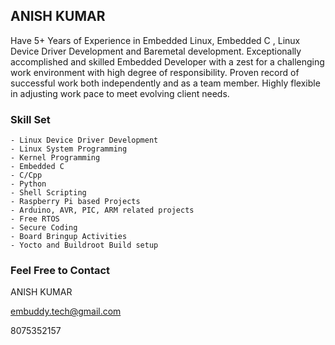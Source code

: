 ## ANISH KUMAR

Have 5+ Years of Experience in Embedded Linux, Embedded C , Linux Device Driver Development and Baremetal development. 
Exceptionally accomplished and skilled Embedded Developer with a zest for a challenging work environment with high degree of
responsibility. Proven record of successful work both independently and as a team member. Highly flexible in adjusting work pace to meet evolving client needs.

### Skill Set

    - Linux Device Driver Development
    - Linux System Programming
    - Kernel Programming
    - Embedded C 
    - C/Cpp
    - Python
    - Shell Scripting
    - Raspberry Pi based Projects
    - Arduino, AVR, PIC, ARM related projects
    - Free RTOS
    - Secure Coding 
    - Board Bringup Activities
    - Yocto and Buildroot Build setup
    
### Feel Free to Contact

ANISH KUMAR

<embuddy.tech@gmail.com>

8075352157

    
